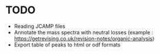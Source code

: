 # TODO
* Reading JCAMP files
* Annotate the mass spectra with neutral losses (example : https://getrevising.co.uk/revision-notes/organic-analysis)
* Export table of peaks to html or odf formats
